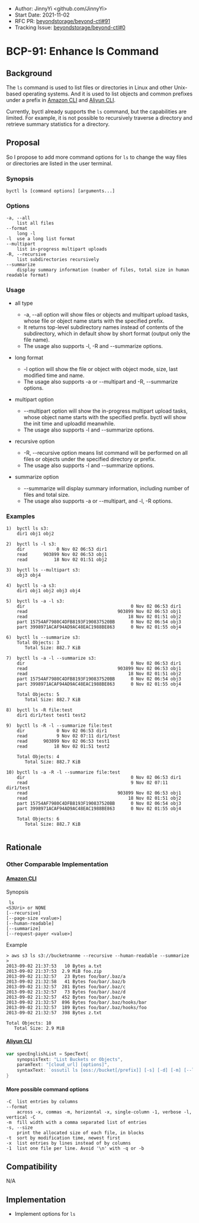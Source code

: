- Author: JinnyYi <github.com/JinnyYi>
- Start Date: 2021-11-02
- RFC PR: [beyondstorage/beyond-ctl#91](https://github.com/beyondstorage/beyond-ctl/issues/91)
- Tracking Issue: [beyondstorage/beyond-ctl#0](https://github.com/beyondstorage/beyond-ctl/issues/0)

# BCP-91: Enhance ls Command

## Background

The `ls` command is used to list files or directories in Linux and other Unix-based operating systems. And it is used to list objects and common prefixes under a prefix in [Amazon CLI] and [Aliyun CLI].

Currently, byctl already supports the `ls` command, but the capabilities are limited. For example, it is not possible to recursively traverse a directory and retrieve summary statistics for a directory.

## Proposal

So I propose to add more command options for `ls` to change the way files or directories are listed in the user terminal.

### Synopsis

```
byctl ls [command options] [arguments...]
```

### Options

```
-a, --all
    list all files
--format
    long -l
-l  use a long list format
--multipart
    list in-progress multipart uploads
-R, --recursive
    list subdirectories recursively
--summarize
    display summary information (number of files, total size in human readable format)
```

### Usage

- all type
  - -a, --all option will show files or objects and multipart upload tasks, whose file or object name starts with the specified prefix.
  - It returns top-level subdirectory names instead of contents of the subdirectory, which in default show by short format (output only the file name).
  - The usage also supports -l, -R and --summarize options.
    
- long format
  - -l option will show the file or object with object mode, size, last modified time and name.
  - The usage also supports -a or --multipart and -R, --summarize options.

- multipart option
  - --multipart option will show the in-progress multipart upload tasks, whose object name starts with the specified prefix. byctl will show the init time and uploadId meanwhile.
  - The usage also supports -l and --summarize options.

- recursive option
  - -R, --recursive option means list command will be performed on all files or objects under the specified directory or prefix.
  - The usage also supports -l and --summarize options.

- summarize option
  - --summarize will display summary information, including number of files and total size.
  - The usage also supports -a or --multipart, and -l, -R options.

### Examples

```
1)  byctl ls s3:
    dir1 obj1 obj2
   
2)  byctl ls -l s3:
    dir            0 Nov 02 06:53 dir1
    read      903899 Nov 02 06:53 obj1
    read          18 Nov 02 01:51 obj2
   
3)  byctl ls --multipart s3:
    obj3 obj4

4)  byctl ls -a s3:
    dir1 obj1 obj2 obj3 obj4

5)  byctl ls -a -l s3:
    dir                                        0 Nov 02 06:53 dir1
    read                                  903899 Nov 02 06:53 obj1
    read                                      18 Nov 02 01:51 obj2
    part 15754AF7980C4DFB8193F190837520BB      0 Nov 02 06:54 obj3
    part 3998971ACAF94AD9AC48EAC1988BE863      0 Nov 02 01:55 obj4
   
6)  byctl ls --summarize s3:
    Total Objects: 3
       Total Size: 882.7 KiB
   
7)  byctl ls -a -l --summarize s3:
    dir                                        0 Nov 02 06:53 dir1
    read                                  903899 Nov 02 06:53 obj1
    read                                      18 Nov 02 01:51 obj2
    part 15754AF7980C4DFB8193F190837520BB      0 Nov 02 06:54 obj3
    part 3998971ACAF94AD9AC48EAC1988BE863      0 Nov 02 01:55 obj4
   
    Total Objects: 5
       Total Size: 882.7 KiB
   
8)  byctl ls -R file:test
    dir1 dir1/test test1 test2
    
9)  byctl ls -R -l --summarize file:test
    dir            0 Nov 02 06:53 dir1
    read           9 Nov 02 07:11 dir1/test
    read      903899 Nov 02 06:53 test1
    read          18 Nov 02 01:51 test2
   
    Total Objects: 4
       Total Size: 882.7 KiB
       
10) byctl ls -a -R -l --summarize file:test
    dir                                        0 Nov 02 06:53 dir1
    read                                       9 Nov 02 07:11 dir1/test
    read                                  903899 Nov 02 06:53 obj1
    read                                      18 Nov 02 01:51 obj2
    part 15754AF7980C4DFB8193F190837520BB      0 Nov 02 06:54 obj3
    part 3998971ACAF94AD9AC48EAC1988BE863      0 Nov 02 01:55 obj4
   
    Total Objects: 6
       Total Size: 882.7 KiB
    
```

## Rationale

### Other Comparable Implementation

#### [Amazon CLI]

Synopsis

```
 ls
<S3Uri> or NONE
[--recursive]
[--page-size <value>]
[--human-readable]
[--summarize]
[--request-payer <value>]
```

Example

```shell
> aws s3 ls s3://bucketnanme --recursive --human-readable --summarize
>
2013-09-02 21:37:53   10 Bytes a.txt
2013-09-02 21:37:53  2.9 MiB foo.zip
2013-09-02 21:32:57   23 Bytes foo/bar/.baz/a
2013-09-02 21:32:58   41 Bytes foo/bar/.baz/b
2013-09-02 21:32:57  281 Bytes foo/bar/.baz/c
2013-09-02 21:32:57   73 Bytes foo/bar/.baz/d
2013-09-02 21:32:57  452 Bytes foo/bar/.baz/e
2013-09-02 21:32:57  896 Bytes foo/bar/.baz/hooks/bar
2013-09-02 21:32:57  189 Bytes foo/bar/.baz/hooks/foo
2013-09-02 21:32:57  398 Bytes z.txt

Total Objects: 10
   Total Size: 2.9 MiB
```

#### [Aliyun CLI]

```go
var specEnglishList = SpecText{
	synopsisText: "List Buckets or Objects", 
	paramText: "[cloud_url] [options]", 
	syntaxText: `ossutil ls [oss://bucket[/prefix]] [-s] [-d] [-m] [--limited-num num] [--marker marker] [--upload-id-marker umarker] [--payer requester] [--include include-pattern] [--exclude exclude-pattern]  [--version-id-marker id_marker] [--all-versions]  [-c file]`,
}
```

#### More possible command options

```
-C  list entries by columns
--format 
    across -x, commas -m, horizontal -x, single-column -1, verbose -l, vertical -C
-m  fill width with a comma separated list of entries
-s, --size
    print the allocated size of each file, in blocks
-t  sort by modification time, newest first
-x  list entries by lines instead of by columns
-1  list one file per line. Avoid '\n' with -q or -b
```

## Compatibility

N/A

## Implementation

- Implement options for `ls`

[Amazon CLI]: https://docs.aws.amazon.com/cli/latest/reference/s3/ls.html
[Aliyun CLI]: https://github.com/aliyun/aliyun-cli/blob/master/oss/lib/ls.go
